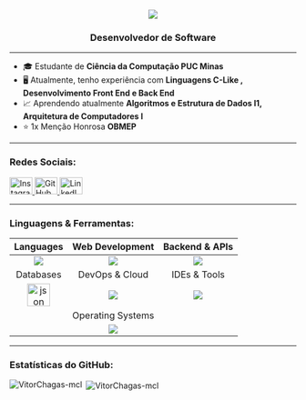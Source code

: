<h1 align="center">
  <img
    src="https://readme-typing-svg.herokuapp.com/?font=Pacifico&size=35&center=true&vCenter=true&width=500&height=70&duration=4000&lines=Bem-vindo+ao+meu+GitHub&color=9D00FF"
  />
</h1>
<h3 align="center">Desenvolvedor de Software</h3>

---

- 🎓 Estudante de **Ciência da Computação PUC Minas**
- 🖥️ Atualmente, tenho experiência com **Linguagens C-Like , Desenvolvimento Front End e Back End**
- 📈 Aprendendo atualmente **Algoritmos e Estrutura de Dados I1, Arquitetura de Computadores I**
- ⭐ 1x Menção Honrosa **OBMEP**

---

<h3 align="left">Redes Sociais:</h3>
<a href="https://www.instagram.com/vitorchagas6" target="_blank">
  <img src="https://raw.githubusercontent.com/rahuldkjain/github-profile-readme-generator/master/src/images/icons/Social/instagram.svg" alt="Instagram" height="30" width="40" />
</a>
<a href="https://github.com/VitorChagas-mcl?tab=repositories" target="_blank">
  <img src="https://raw.githubusercontent.com/rahuldkjain/github-profile-readme-generator/master/src/images/icons/Social/github.svg" alt="GitHub" height="30" width="40" />
</a>
<a href="https://www.linkedin.com/in/vitor-chagas-72a139200" target="_blank">
  <img src="https://raw.githubusercontent.com/rahuldkjain/github-profile-readme-generator/master/src/images/icons/Social/linked-in-alt.svg" alt="LinkedIn" height="30" width="40" />
</a>

---

<h3 align="left">Linguagens & Ferramentas:</h3>
<div align="center">

|                                       Languages                                        |                                        Web Development                                         |                                                               Backend & APIs                                                               |
| :------------------------------------------------------------------------------------: | :--------------------------------------------------------------------------------------------: | :----------------------------------------------------------------------------------------------------------------------------------------: |
|       <div align="center"><img src="https://skillicons.dev/icons?i=c,py"/></div>       | <div align="center"><img src="https://skillicons.dev/icons?i=html,css,nodejs,js" /><br/></div> | <div align="center"><img src="  https://img.shields.io/badge/Node%20js-339933?style=for-the-badge&logo=nodedotjs&logoColor=white" /></div> |
|                                       Databases                                        |                                         DevOps & Cloud                                         |                                                                IDEs & Tools                                                                |
| <img src="https://skillicons.dev/icons?i=postgres" alt="json" width="40" height="40"/> |    <div align="center"><img src="https://skillicons.dev/icons?i=git,github,docker" /></div>    |                            <div align="center"><img src="https://skillicons.dev/icons?i=vscode,replit" /></div>                            |
|                                                                                        |                                       Operating Systems                                        |                                                                                                                                            |
|                                                                                        |      <div align="center"><img src="https://skillicons.dev/icons?i=windows,linux" /></div>      |                                                                                                                                            |

</div>

---

<h3 align="left">Estatísticas do GitHub:</h3>
<p><img align="left" src="https://github-readme-stats.vercel.app/api/top-langs?username=VitorChagas-mcl&show_icons=true&locale=en&layout=compact&theme=dark" alt="VitorChagas-mcl" /></p>
<p>&nbsp;<img align="center" src="https://github-readme-stats.vercel.app/api?username=VitorChagas-mcl&show_icons=true&locale=en&theme=dark" alt="VitorChagas-mcl" /></p>
